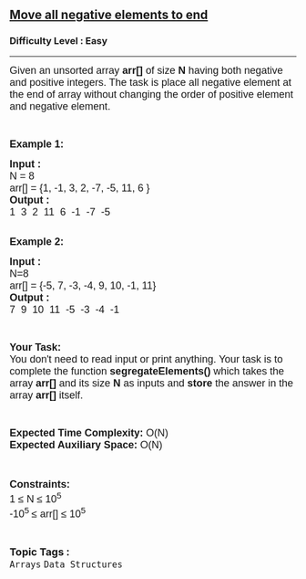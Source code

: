 <h2><a href="https://practice.geeksforgeeks.org/problems/move-all-negative-elements-to-end1813/1">Move all negative elements to end</a></h2><h3>Difficulty Level : Easy</h3><hr><div class="problems_problem_content__Xm_eO"><p><span style="font-family:arial,helvetica,sans-serif"><span style="font-size:18px">Given an unsorted array <strong>arr[]</strong> of size <strong>N</strong> having both&nbsp;negative and positive integers. The task is place all negative element at the end of array without changing the order of positive element and negative element.</span></span></p>

<p>&nbsp;</p>

<p><span style="font-family:arial,helvetica,sans-serif"><span style="font-size:18px"><strong>Example 1:</strong></span></span></p>

<pre><span style="font-family:arial,helvetica,sans-serif"><span style="font-size:18px"><strong>Input : 
</strong>N = 8
arr[] = {1, -1, 3, 2, -7, -5, 11, 6 }
<strong>Output : </strong>
1  3  2  11  6  -1  -7  -5</span></span></pre>

<p><br>
<span style="font-family:arial,helvetica,sans-serif"><span style="font-size:18px"><strong>Example 2:</strong></span></span></p>

<pre><span style="font-family:arial,helvetica,sans-serif"><span style="font-size:18px"><strong>Input : 
</strong>N=8
arr[] = {-5, 7, -3, -4, 9, 10, -1, 11}
<strong>Output :</strong>
7  9  10  11  -5  -3  -4  -1
</span></span></pre>

<p>&nbsp;</p>

<p><span style="font-family:arial,helvetica,sans-serif"><span style="font-size:18px"><strong>Your Task:&nbsp;&nbsp;</strong><br>
You don't need to read input or print anything. Your task is to complete the function&nbsp;<strong>segregateElements()</strong>&nbsp;which takes the array <strong>arr[]</strong> and its size <strong>N</strong><strong> </strong>as inputs and <strong>store</strong> the answer in the array <strong>arr[]</strong> itself.</span></span></p>

<p>&nbsp;</p>

<p><span style="font-family:arial,helvetica,sans-serif"><span style="font-size:18px"><strong>Expected Time Complexity: </strong>O(N)<br>
<strong>Expected Auxiliary Space: </strong>O(N)</span></span><br>
&nbsp;</p>

<p><br>
<span style="font-family:arial,helvetica,sans-serif"><span style="font-size:18px"><strong>Constraints:</strong><br>
1 ≤ N ≤ 10<sup>5</sup><br>
-10<sup>5 </sup> ≤ arr[] ≤ 10<sup>5</sup></span></span></p>
</div><br><p><span style=font-size:18px><strong>Topic Tags : </strong><br><code>Arrays</code>&nbsp;<code>Data Structures</code>&nbsp;